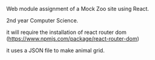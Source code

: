Web module assignment of a Mock Zoo site using React. 

2nd year Computer Science. 

it will require the installation of react router dom (https://www.npmjs.com/package/react-router-dom)

it uses a JSON file to make animal grid. 
